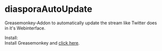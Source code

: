 diasporaAutoUpdate
==================

Greasemonkey-Addon to automatically update the stream like Twitter does in it's Webinterface.

Install:  
Install Greasemonkey and [click here](https://github.com/Faldrian/diasporaAutoUpdate/raw/master/src/Diaspora_AutoUpdater_\(Wai-Modus\).user.js).
